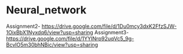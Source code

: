 # Neural_network

Assignment2- https://drive.google.com/file/d/1Du0mcy3dxK2FfzSJW-1OixBbX1Nyxdq6/view?usp=sharing
Assignment3- https://drive.google.com/file/d/1YYINrp92uqVc5_9g-BcvlO5m30bhNBic/view?usp=sharing

